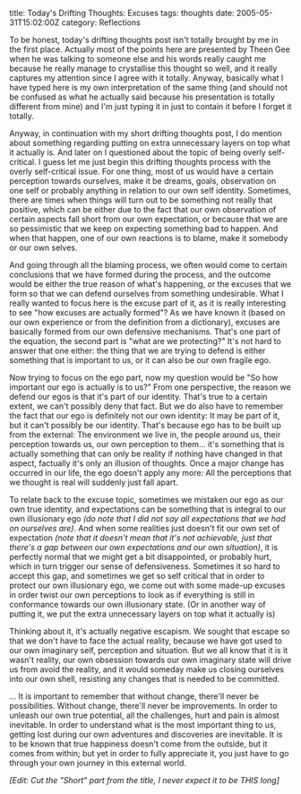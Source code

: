 title: Today's Drifting Thoughts: Excuses
tags: thoughts
date: 2005-05-31T15:02:00Z
category: Reflections

To be honest, today's drifting thoughts post isn't totally brought by me in the first place. Actually most of the points here are presented by Theen Gee when he was talking to someone else and his words really caught me because he really manage to crystallise this thought so well, and it really captures my attention since I agree with it totally. Anyway, basically what I have typed here is my own interpretation of the same thing (and should not be confused as what he actually said because his presentation is totally different from mine) and I'm just typing it in just to contain it before I forget it totally.

Anyway, in continuation with my short drifting thoughts post, I do mention about something regarding putting on extra unnecessary layers on top what it actually is. And later on I questioned about the topic of being overly self-critical. I guess let me just begin this drifting thoughts process with the overly self-critical issue. For one thing, most of us would have a certain perception towards ourselves, make it be dreams, goals, observation on one self or probably anything in relation to our own self identity. Sometimes, there are times when things will turn out to be something not really that positive, which can be either due to the fact that our own observation of certain aspects fall short from our own expectation, or because that we are so pessimistic that we keep on expecting something bad to happen. And when that happen, one of our own reactions is to blame, make it somebody or our own selves.

And going through all the blaming process, we often would come to certain conclusions that we have formed during the process, and the outcome would be either the true reason of what's happening, or the excuses that we form so that we can defend ourselves from something undesirable. What I really wanted to focus here is the excuse part of it, as it is really interesting to see "how excuses are actually formed"? As we have known it (based on our own experience or from the definition from a dictionary), excuses are basically formed from our own defensive mechanisms. That's one part of the equation, the second part is "what are we protecting?" It's not hard to answer that one either: the thing that we are trying to defend is either something that is important to us, or it can also be our own fragile ego.

Now trying to focus on the ego part, now my question would be "So how important our ego is actually is to us?" From one perspective, the reason we defend our egos is that it's part of our identity. That's true to a certain extent, we can't possibly deny that fact. But we do also have to remember the fact that our ego is definitely not our own identity: It may be part of it, but it can't possibly be our identity. That's because ego has to be built up from the external: The environment we live in, the people around us, their perception towards us, our own perception to them… it's something that is actually something that can only be reality if nothing have changed in that aspect, factually it's only an illusion of thoughts. Once a major change has occurred in our life, the ego doesn't apply any more: All the perceptions that we thought is real will suddenly just fall apart.

To relate back to the excuse topic, sometimes we mistaken our ego as our own true identity, and expectations can be something that is integral to our own illusionary ego *(do note that I did not say all expectations that we had on ourselves are)*. And when some realities just doesn't fit our own set of expectation *(note that it doesn't mean that it's not achievable, just that there's a gap between our own expectations and our own situation)*, it is perfectly normal that we might get a bit disappointed, or probably hurt, which in turn trigger our sense of defensiveness. Sometimes it so hard to accept this gap, and sometimes we get so self critical that in order to protect our own illusionary ego, we come out with some made-up excuses in order twist our own perceptions to look as if everything is still in conformance towards our own illusionary state. (Or in another way of putting it, we put the extra unnecessary layers on top what it actually is)

Thinking about it, it's actually negative escapism. We sought that escape so that we don't have to face the actual reality, because we have got used to our own imaginary self, perception and situation. But we all know that it is it wasn't reality, our own obsession towards our own imaginary state will drive us from avoid the reality, and it would someday make us closing ourselves into our own shell, resisting any changes that is needed to be committed.

… It is important to remember that without change, there'll never be possibilities. Without change, there'll never be improvements. In order to unleash our own true potential, all the challenges, hurt and pain is almost inevitable. In order to understand what is the most important thing to us, getting lost during our own adventures and discoveries are inevitable. It is to be known that true happiness doesn't come from the outside, but it comes from within; but yet in order to fully appreciate it, you just have to go through your own journey in this external world.

*[Edit: Cut the "Short" part from the title, I never expect it to be THIS long]*
